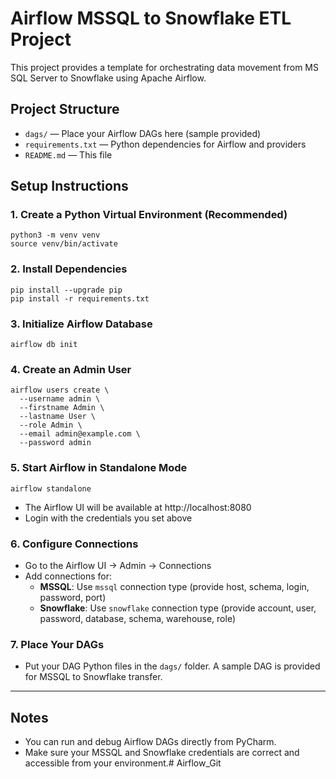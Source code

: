 # Airflow MSSQL to Snowflake ETL Project

This project provides a template for orchestrating data movement from MS SQL Server to Snowflake using Apache Airflow.

## Project Structure

- `dags/` — Place your Airflow DAGs here (sample provided)
- `requirements.txt` — Python dependencies for Airflow and providers
- `README.md` — This file

## Setup Instructions

### 1. Create a Python Virtual Environment (Recommended)
```
python3 -m venv venv
source venv/bin/activate
```

### 2. Install Dependencies
```
pip install --upgrade pip
pip install -r requirements.txt
```

### 3. Initialize Airflow Database
```
airflow db init
```

### 4. Create an Admin User
```
airflow users create \
  --username admin \
  --firstname Admin \
  --lastname User \
  --role Admin \
  --email admin@example.com \
  --password admin
```

### 5. Start Airflow in Standalone Mode
```
airflow standalone
```

- The Airflow UI will be available at http://localhost:8080
- Login with the credentials you set above

### 6. Configure Connections
- Go to the Airflow UI → Admin → Connections
- Add connections for:
  - **MSSQL**: Use `mssql` connection type (provide host, schema, login, password, port)
  - **Snowflake**: Use `snowflake` connection type (provide account, user, password, database, schema, warehouse, role)

### 7. Place Your DAGs
- Put your DAG Python files in the `dags/` folder. A sample DAG is provided for MSSQL to Snowflake transfer.

---

## Notes
- You can run and debug Airflow DAGs directly from PyCharm.
- Make sure your MSSQL and Snowflake credentials are correct and accessible from your environment.# Airflow_Git
